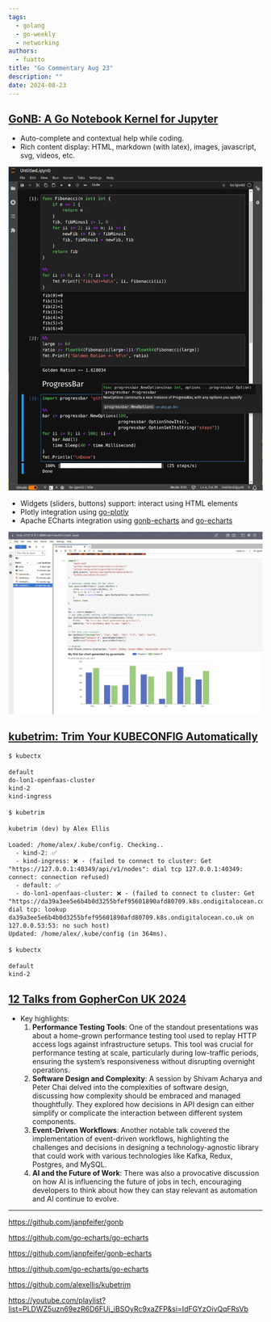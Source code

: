 ```yaml
---
tags:
  - golang
  - go-weekly
  - networking
authors:
  - fuatto
title: "Go Commentary Aug 23"
description: ""
date: 2024-08-23
---
```


## [GoNB: A Go Notebook Kernel for Jupyter](https://github.com/janpfeifer/gonb)

- Auto-complete and contextual help while coding.
- Rich content display: HTML, markdown (with latex), images, javascript, svg, videos, etc.

![alt text](assets/go-commentary-aug-23_gonb-auto-complete.webp)

- Widgets (sliders, buttons) support: interact using HTML elements
- Plotly integration using [go-plotly](https://github.com/go-echarts/go-echarts)
- Apache ECharts integration using [gonb-echarts](https://github.com/janpfeifer/gonb-echarts) and [go-echarts](https://github.com/go-echarts/go-echarts)

![alt text](assets/go-commentary-aug-23_gonb-chart.webp)

## [kubetrim: Trim Your KUBECONFIG Automatically](https://github.com/alexellis/kubetrim)

```cli
$ kubectx

default
do-lon1-openfaas-cluster
kind-2
kind-ingress

$ kubetrim

kubetrim (dev) by Alex Ellis 

Loaded: /home/alex/.kube/config. Checking..
  - kind-2: ✅
  - kind-ingress: ❌ - (failed to connect to cluster: Get "https://127.0.0.1:40349/api/v1/nodes": dial tcp 127.0.0.1:40349: connect: connection refused)
  - default: ✅
  - do-lon1-openfaas-cluster: ❌ - (failed to connect to cluster: Get "https://da39a3ee5e6b4b0d3255bfef95601890afd80709.k8s.ondigitalocean.co.uk/api/v1/nodes": dial tcp: lookup da39a3ee5e6b4b0d3255bfef95601890afd80709.k8s.ondigitalocean.co.uk on 127.0.0.53:53: no such host)
Updated: /home/alex/.kube/config (in 364ms).

$ kubectx

default
kind-2
```

## [12 Talks from GopherCon UK 2024](https://youtube.com/playlist?list=PLDWZ5uzn69ezR6D6FUj_iBSOyRc9xaZFP&si=IdFGYzOivQqFRsVb)

- Key highlights:
  1. **Performance Testing Tools**: One of the standout presentations was about a home-grown performance testing tool used to replay HTTP access logs against infrastructure setups. This tool was crucial for performance testing at scale, particularly during low-traffic periods, ensuring the system’s responsiveness without disrupting overnight operations.
  2. **Software Design and Complexity**: A session by Shivam Acharya and Peter Chai delved into the complexities of software design, discussing how complexity should be embraced and managed thoughtfully. They explored how decisions in API design can either simplify or complicate the interaction between different system components.
  3. **Event-Driven Workflows**: Another notable talk covered the implementation of event-driven workflows, highlighting the challenges and decisions in designing a technology-agnostic library that could work with various technologies like Kafka, Redux, Postgres, and MySQL.
  4. **AI and the Future of Work**: There was also a provocative discussion on how AI is influencing the future of jobs in tech, encouraging developers to think about how they can stay relevant as automation and AI continue to evolve.

---

https://github.com/janpfeifer/gonb

https://github.com/go-echarts/go-echarts

https://github.com/janpfeifer/gonb-echarts

https://github.com/go-echarts/go-echarts

https://github.com/alexellis/kubetrim

https://youtube.com/playlist?list=PLDWZ5uzn69ezR6D6FUj_iBSOyRc9xaZFP&si=IdFGYzOivQqFRsVb


